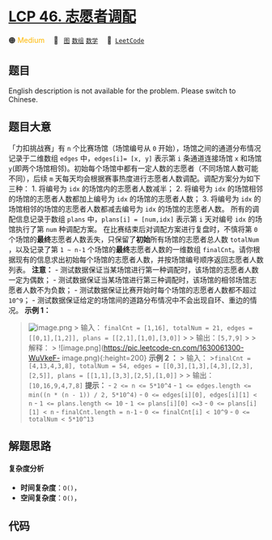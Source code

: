 # [LCP 46. 志愿者调配](https://leetcode.cn/problems/05ZEDJ)

🟠 <font color=#ffb800>Medium</font>&emsp; 🔖&ensp; [`图`](/tag/graph.md) [`数组`](/tag/array.md) [`数学`](/tag/math.md)&emsp; 🔗&ensp;[`LeetCode`](https://leetcode.cn/problems/05ZEDJ)

## 题目

English description is not available for the problem. Please switch to
Chinese.


## 题目大意

「力扣挑战赛」有 `n` 个比赛场馆（场馆编号从 `0` 开始），场馆之间的通道分布情况记录于二维数组 `edges` 中，`edges[i]= [x,
y]` 表示第 `i` 条通道连接场馆 `x` 和场馆 `y`(即两个场馆相邻)。初始每个场馆中都有一定人数的志愿者（不同场馆人数可能不同），后续 `m`
天每天均会根据赛事热度进行志愿者人数调配。调配方案分为如下三种： 1\. 将编号为 `idx` 的场馆内的志愿者人数减半； 2\. 将编号为 `idx`
的场馆相邻的场馆的志愿者人数都加上编号为 `idx` 的场馆的志愿者人数； 3\. 将编号为 `idx` 的场馆相邻的场馆的志愿者人数都减去编号为
`idx` 的场馆的志愿者人数。 所有的调配信息记录于数组 `plans` 中，`plans[i] = [num,idx]` 表示第 `i` 天对编号
`idx` 的场馆执行了第 `num` 种调配方案。 在比赛结束后对调配方案进行复盘时，不慎将第 `0`
个场馆的**最终**志愿者人数丢失，只保留了**初始**所有场馆的志愿者总人数 `totalNum` ，以及记录了第 `1 ~ n-1`
个场馆的**最终**志愿者人数的一维数组 `finalCnt`。请你根据现有的信息求出初始每个场馆的志愿者人数，并按场馆编号顺序返回志愿者人数列表。
**注意：** \- 测试数据保证当某场馆进行第一种调配时，该场馆的志愿者人数一定为偶数； \-
测试数据保证当某场馆进行第三种调配时，该场馆的相邻场馆志愿者人数不为负数； \- 测试数据保证比赛开始时每个场馆的志愿者人数都不超过 `10^9`； \-
测试数据保证给定的场馆间的道路分布情况中不会出现自环、重边的情况。 **示例 1：**
>![image.png](https://pic.leetcode-cn.com/1630061228-gnZsOz-image.png) > 输入：
>`finalCnt = [1,16], totalNum = 21, edges = [[0,1],[1,2]], plans =
[[2,1],[1,0],[3,0]]` > > 输出：`[5,7,9]` > > 解释： >
![image.png](https://pic.leetcode-cn.com/1630061300-WuVkeF-
image.png){:height=200} **示例 2 ：** > 输入： >`finalCnt = [4,13,4,3,8], totalNum =
54, edges = [[0,3],[1,3],[4,3],[2,3],[2,5]], plans =
[[1,1],[3,3],[2,5],[1,0]]` > > 输出：`[10,16,9,4,7,8]` **提示：** \- `2 <= n <=
5*10^4` \- `1 <= edges.length <= min((n * (n - 1)) / 2, 5*10^4)` \- `0 <=
edges[i][0], edges[i][1] < n` \- `1 <= plans.length <= 10` \- `1 <=
plans[i][0] <=3` \- `0 <= plans[i][1] < n` \- `finalCnt.length = n-1` \- `0 <=
finalCnt[i] < 10^9` \- `0 <= totalNum < 5*10^13`


## 解题思路

#### 复杂度分析

- **时间复杂度**：`O()`，
- **空间复杂度**：`O()`，

## 代码

```javascript

```
